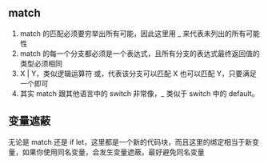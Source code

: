 ## match
1. match 的匹配必须要穷举出所有可能，因此这里用 _ 来代表未列出的所有可能性
2. match 的每一个分支都必须是一个表达式，且所有分支的表达式最终返回值的类型必须相同
3. X | Y，类似逻辑运算符 或，代表该分支可以匹配 X 也可以匹配 Y，只要满足一个即可
4. 其实 match 跟其他语言中的 switch 非常像，_ 类似于 switch 中的 default。

## 变量遮蔽
无论是 match 还是 if let，这里都是一个新的代码块，而且这里的绑定相当于新变量，如果你使用同名变量，会发生变量遮蔽。最好避免同名变量